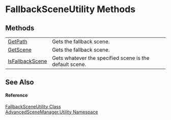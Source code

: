 # FallbackSceneUtility Methods




## Methods
<table>
<tr>
<td><a href="M_AdvancedSceneManager_Utility_FallbackSceneUtility_GetPath">GetPath</a></td>
<td>Gets the fallback scene.</td></tr>
<tr>
<td><a href="M_AdvancedSceneManager_Utility_FallbackSceneUtility_GetScene">GetScene</a></td>
<td>Gets the fallback scene.</td></tr>
<tr>
<td><a href="M_AdvancedSceneManager_Utility_FallbackSceneUtility_IsFallbackScene">IsFallbackScene</a></td>
<td>Gets whatever the specified scene is the default scene.</td></tr>
</table>

## See Also


#### Reference
<a href="T_AdvancedSceneManager_Utility_FallbackSceneUtility">FallbackSceneUtility Class</a>  
<a href="N_AdvancedSceneManager_Utility">AdvancedSceneManager.Utility Namespace</a>  
